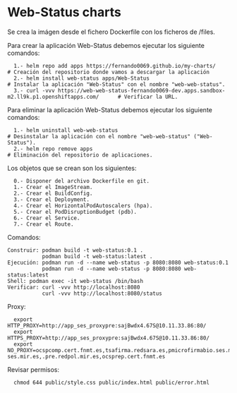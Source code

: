 # Web-Status charts

Se crea la imágen desde el fichero Dockerfile con los ficheros de /files.

Para crear la aplicación Web-Status debemos ejecutar los siguiente comandos:
```
  1.- helm repo add apps https://fernando0069.github.io/my-charts/                                      # Creación del repositorio donde vamos a descargar la aplicación
  2.- helm install web-status apps/Web-Status                                                           # Instalar la aplicación "Web-Status" con el nombre "web-web-status".
  3.- curl -vvv https://web-web-status-fernando0069-dev.apps.sandbox-m2.ll9k.p1.openshiftapps.com/      # Verificar la URL.
```

Para eliminar la aplicación Web-Status debemos ejecutar los siguiente comandos:
```
  1.- helm uninstall web-web-status                                    # Desinstalar la aplicación con el nombre "web-web-status" ("Web-Status").
  2.- helm repo remove apps                                            # Eliminación del repositorio de aplicaciones.
```

Los objetos que se crean son los siguientes:
```
  0.- Disponer del archivo Dockerfile en git.
  1.- Crear el ImageStream.
  2.- Crear el BuildConfig.
  3.- Crear el Deployment.
  4.- Crear el HorizontalPodAutoscalers (hpa).
  5.- Crear el PodDisruptionBudget (pdb).
  6.- Crear el Service.
  7.- Crear el Route.
```

Comandos:
```
Construir: podman build -t web-status:0.1 .
           podman build -t web-status:latest .
Ejecución: podman run -d --name web-status -p 8080:8080 web-status:0.1
           podman run -d --name web-status -p 8080:8080 web-status:latest
Shell: podman exec -it web-status /bin/bash
Verificar: curl -vvv http://localhost:8080
           curl -vvv http://localhost:8080/status
```

Proxy:
```
  export HTTP_PROXY=http://app_ses_proxypre:sajBwdx4.67S@10.11.33.86:80/
  export HTTPS_PROXY=http://app_ses_proxypre:sajBwdx4.67S@10.11.33.86:80/
  export NO_PROXY=ocspcomp.cert.fnmt.es,tsafirma.redsara.es,pmicrofirmabio.ses.mir.es,.ses.mir.es,.redpol.mir.es,.sgsics.es,.pre-ses.mir.es,.pre.redpol.mir.es,ocsprep.cert.fnmt.es
```

Revisar permisos:
```
  chmod 644 public/style.css public/index.html public/error.html
```